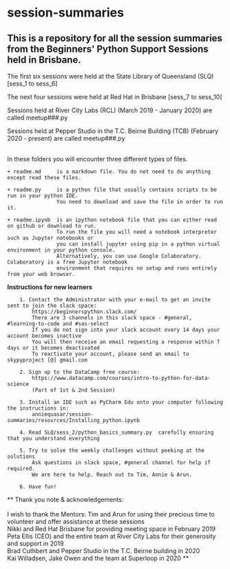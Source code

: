 # session-summaries

## This is a repository for all the session summaries from the Beginners' Python Support Sessions held in Brisbane.

The first six sessions were held at the State Library of Queensland (SLQ) [sess_1 to sess_6]

The next four sessions were held at Red Hat in Brisbane [sess_7 to sess_10]

Sessions held at River City Labs (RCL) (March 2019 - January 2020) are called meetup###.py

Sessions held at Pepper Studio in the T.C. Beirne Building (TCB) (February 2020 - present) are called meetup###.py
<br>
<br>

In these folders you will encounter three different types of files.

    + readme.md     is a markdown file. You do not need to do anything except read these files.

    + readme.py     is a python file that usually contains scripts to be run in your python IDE. 
                    You need to download and save the file in order to run it.

    + readme.ipynb  is an ipython notebook file that you can either read on github or download to run.
                    To run the file you will need a notebook interpreter such as Jupyter notebooks or 
                    you can install jupyter using pip in a python virtual environment in your python console. 
                    Alternatively, you can use Google Colaboratory. Colaboratory is a free Jupyter notebook 
                    environment that requires no setup and runs entirely from your web browser.




**Instructions for new learners**

        1. Contact the Administrator with your e-mail to get an invite sent to join the slack space:
            https://beginnerspython.slack.com/
            There are 3 channels in this slack space - #general, #learning-to-code and #sas-select
            If you do not sign into your slack account every 14 days your account becomes inactive 
            You will then receive an email requesting a response within 7 days or it becomes deactivated
            To reactivate your account, please send an email to skypyproject [@] gmail.com
        
        2. Sign up to the DataCamp free course: 
            https://www.datacamp.com/courses/intro-to-python-for-data-science
            (Part of 1st & 2nd Session)
        
        3. Install an IDE such as PyCharm Edu onto your computer following the instructions in:
            anniequasar/session-summaries/resources/Installing_python.ipynb

        4. Read SLQ/sess_2/python_basics_summary.py  carefully ensuring that you understand everything

        5. Try to solve the weekly challenges without peeking at the solutions  
            Ask questions in slack space, #general channel for help if required. 
            We are here to help. Reach out to Tim, Annie & Arun. 
        
        6. Have fun!


**  Thank you note & acknowledgements: 
<br>
<br>
I wish to thank the Mentors: Tim and Arun for using their precious time to volunteer and offer assistance at these sessions
<br>
Nikki and Red Hat Brisbane for providing meeting space in February 2019
<br>
Peta Ellis (CEO) and the entire team at River City Labs for their generosity and support in 2019
<br>
Brad Cuthbert and Pepper Studio in the T.C. Beirne building in 2020
<br>
Kai Willadsen, Jake Owen and the team at Superloop in 2020 ** 
<br>
